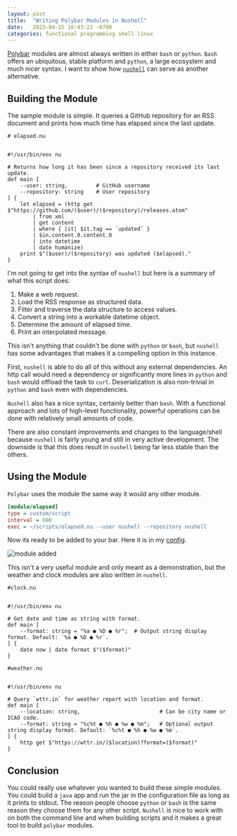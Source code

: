 ```yaml
---
layout: post
title:  "Writing Polybar Modules in Nushell"
date:   2023-04-25 16:43:23 -0700
categories: functional programming shell linux
---
```


[Polybar](https://www.github.com/polybar/polybar) modules are almost always
written in either `bash` or `python`. `Bash` offers an ubiquitous, stable
platform and `python`, a large ecosystem and much nicer syntax. I want to show
how [`nushell`](https://www.github.com/nushell/nushell) can serve as another
alternative.


## Building the Module

The sample module is simple. It queries a GitHub repository for an RSS document
and prints how much time has elapsed since the last update.

```nu
# elapsed.nu


#!/usr/bin/env nu

# Returns how long it has been since a repository received its last update.
def main [
    --user: string,         # GitHub username
    --repository: string    # User repository
] {
    let elapsed = (http get $"https://github.com/($user)/($repository)/releases.atom"
        | from xml
        | get content
        | where { |it| $it.tag == `updated` }
        | $in.content.0.content.0
        | into datetime
        | date humanize)
    print $"($user)/($repository) was updated ($elapsed)."
}
```

I'm not going to get into the syntax of `nushell` but here is a summary of what
this script does:

1. Make a web request.
2. Load the RSS response as structured data.
3. Filter and traverse the data structure to access values.
4. Convert a string into a workable datetime object.
5. Determine the amount of elapsed time.
5. Print an interpolated message.

This isn't anything that couldn't be done with `python` or `bash`, but
`nushell` has some advantages that makes it a compelling option in this
instance.

First, `nushell` is able to do all of this without any external dependencies.
An http call would need a dependency or significantly more lines in `python`
and `bash` would offload the task to `curl`. Deserialization is also
non-trivial in `python` and `bash` even with dependencies.

`Nushell` also has a nice syntax, certainly better than `bash`. With a
functional approach and lots of high-level functionality, powerful operations
can be done with relatively small amounts of code.

There are also constant improvements and changes to the language/shell because
`nushell` is fairly young and still in very active development. The downside is
that this does result in `nushell` being far less stable than the others.

## Using the Module

`Polybar` uses the module the same way it would any other module.

```ini
[module/elapsed]
type = custom/script
interval = 600
exec = ~/scripts/elapsed.nu --user nushell --repository nushell
```

Now its ready to be added to your bar. Here it is in my
[config](https://www.github.com/siph/nix-dotfiles).

![module added](/blog/assets/images/07/module.png)

This isn't a very useful module and only meant as a demonstration, but the
weather and clock modules are also written in `nushell`.

```nu
#clock.nu


#!/usr/bin/env nu

# Get date and time as string with format.
def main [
    --format: string = "%a ● %D ● %r";  # Output string display format. Default: `%a ● %D ● %r`.
] {
    date now | date format $"($format)"
}
```

```nu
#weather.nu


#!/usr/bin/env nu

# Query `wttr.in` for weather report with location and format.
def main [
    --location: string,                         # Can be city name or ICAO code.
    --format: string = "%c%t ● %h ● %w ● %m";   # Optional output string display format. Default: `%c%t ● %h ● %w ● %m`.
] {
    http get $"https://wttr.in/($location)?format=($format)"
}
```

## Conclusion

You could really use whatever you wanted to build these simple modules. You
could build a `java` app and run the jar in the configuration file as long as
it prints to stdout. The reason people choose `python` or `bash` is the same
reason they choose them for any other script. `Nushell` is nice to work with on
both the command line and when building scripts and it makes a great tool to
build `polybar` modules.

